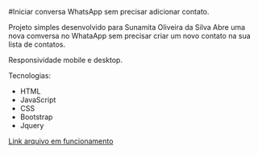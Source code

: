 #Iniciar conversa WhatsApp sem precisar adicionar contato.

Projeto simples desenvolvido para Sunamita Oliveira da Silva
Abre uma nova comversa no WhataApp sem precisar criar um novo contato na sua lista de contatos.


Responsividade mobile e desktop.


Tecnologias:
- HTML
- JavaScript
- CSS
- Bootstrap
- Jquery

[Link arquivo em funcionamento](https://tilico74.github.io/conv_whatsapp/) 
